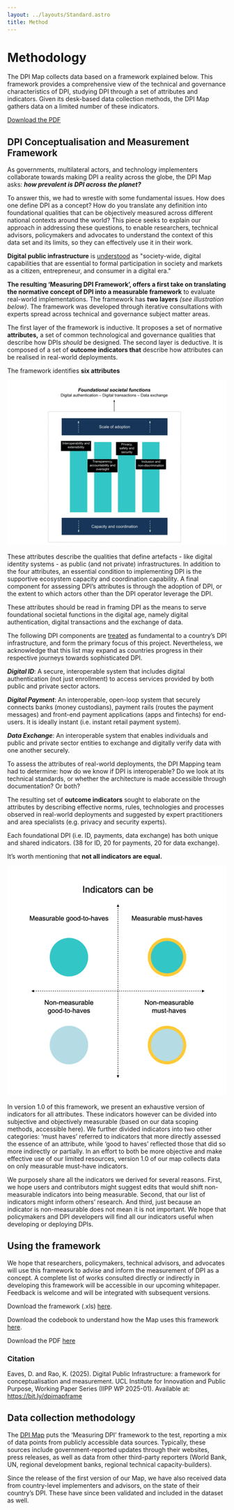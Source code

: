 ```yaml
---
layout: ../layouts/Standard.astro
title: Method
---
```


# Methodology

The DPI Map collects data based on a framework explained below. This framework provides a comprehensive view of the technical and governance characteristics of DPI, studying DPI through a set of attributes and indicators. Given its desk-based data collection methods, the DPI Map gathers data on a limited number of these indicators.

<div class="text-center py-4">
  <a href="https://www.ucl.ac.uk/bartlett/public-purpose/publications/2025/jan/digital-public-infrastructure-framework-conceptualisation-and-measurement" class="button-blue">
    Download the PDF
  </a>
</div>

## DPI Conceptualisation and Measurement Framework

As governments, multilateral actors, and technology implementers collaborate towards making DPI a reality across the globe, the DPI Map asks: ***how prevalent is DPI across the planet?***

To answer this, we had to wrestle with some fundamental issues. How does one define DPI as a concept? How do you translate any definition into foundational qualities that can be objectively measured across different national contexts around the world? This piece seeks to explain our approach in addressing these questions, to enable researchers, technical advisors, policymakers and advocates to understand the context of this data set and its limits, so they can effectively use it in their work.

<aside>

**Digital public infrastructure** is [understood](https://medium.com/iipp-blog/what-is-digital-public-infrastructure-6fbfa74f2f8c) as "society-wide, digital capabilities that are essential to formal participation in society and markets as a citizen, entrepreneur, and consumer in a digital era."

</aside>

**The resulting ‘Measuring DPI Framework’, offers a first take on translating the normative concept of DPI into a measurable framework** to evaluate real-world implementations. The framework has **two layers** _(see illustration below)_. The framework was developed through iterative consultations with experts spread across technical and governance subject matter areas.

The first layer of the framework is inductive. It proposes a set of normative **attributes,** a set of common technological and governance qualities that describe how DPIs _should_ be designed. The second layer is deductive. It is composed of a set of **outcome indicators that** describe how attributes can be realised in real-world deployments.

The framework identifies **six attributes**

<!-- ![Foundational Societal Functions](./methodology/foundational-societal-functions.webp) -->

![Foundational Societal Functions](../assets/methodology/foundational-societal-functions.webp)

These attributes describe the qualities that define artefacts - like digital identity systems - as public (and not private) infrastructures. In addition to the four attributes, an essential condition to implementing DPI is the supportive ecosystem capacity and coordination capability. A final component for assessing DPI’s attributes is through the adoption of DPI, or the extent to which actors other than the DPI operator leverage the DPI.

These attributes should be read in framing DPI as the means to serve foundational societal functions in the digital age, namely digital authentication, digital transactions and the exchange of data.

<aside>

The following DPI components are [treated](https://medium.com/iipp-blog/what-is-digital-public-infrastructure-6fbfa74f2f8c) as fundamental to a country’s DPI infrastructure, and form the primary focus of this project. Nevertheless, we acknowledge that this list may expand as countries progress in their respective journeys towards sophisticated DPI.

 _**Digital ID**_: A secure, interoperable system that includes digital authentication (not just enrollment) to access services provided by both public and private sector actors. 
 
 _**Digital Payment**_: An interoperable, open-loop system that securely connects banks (money custodians), payment rails (routes the payment messages) and front-end payment applications (apps and fintechs) for end-users. It is ideally instant (i.e. instant retail payment system). 
 
 _**Data Exchange**_: An interoperable system that enables individuals and public and private sector entities to exchange and digitally verify data with one another securely.

</aside>

To assess the attributes of real-world deployments, the DPI Mapping team had to determine: how do we know if DPI is interoperable? Do we look at its technical standards, or whether the architecture is made accessible through documentation? Or both?

The resulting set of **outcome indicators** sought to elaborate on the attributes by describing effective norms, rules, technologies and processes observed in real-world deployments and suggested by expert practitioners and area specialists (e.g. privacy and security experts).

Each foundational DPI (i.e. ID, payments, data exchange) has both unique and shared indicators. (38 for ID, 20 for payments, 20 for data exchange).

It’s worth mentioning that **not all indicators are equal.**

![Indicators quadrant](../assets/methodology/indicators.png)

In version 1.0 of this framework, we present an exhaustive version of indicators for all attributes. These indicators however can be divided into subjective and objectively measurable (based on our data scoping methods, accessible here). We further divided indicators into two other categories: ‘must haves’ referred to indicators that more directly assessed the essence of an attribute, while ‘good to haves’ reflected those that did so more indirectly or partially. In an effort to both be more objective and make effective use of our limited resources, version 1.0 of our map collects data on only measurable must-have indicators.

We purposely share all the indicators we derived for several reasons. First, we hope users and contributors might suggest edits that would shift non-measurable indicators into being measurable. Second, that our list of indicators might inform others’ research. And third, just because an indicator is non-measurable does not mean it is not important. We hope that policymakers and DPI developers will find all our indicators useful when developing or deploying DPIs.

## Using the framework

We hope that researchers, policymakers, technical advisors, and advocates will use this framework to advise and inform the measurement of DPI as a concept. A complete list of works consulted directly or indirectly in developing this framework will be accessible in our upcoming whitepaper. Feedback is welcome and will be integrated with subsequent versions.

Download the framework (.xls) [here](https://docs.google.com/spreadsheets/d/1-G3Jmo85tABaBLyg1UPXtzUKK8NK3VH4/edit?usp=sharing&ouid=109666902899934821981&rtpof=true&sd=true).

Download the codebook to understand how the Map uses this framework [here](https://docs.google.com/spreadsheets/d/1JbpmZ1ap235wVCTcnA1dE5ghCWEzdFJXxyZz1FTRupk/edit?usp=sharing).

Download the PDF [here](https://bit.ly/dpimapframe)

### Citation

Eaves, D. and Rao, K. (2025). Digital Public Infrastructure: a framework for conceptualisation and measurement. UCL Institute for Innovation and Public Purpose, Working Paper Series (IIPP WP 2025-01). Available at: https://bit.ly/dpimapframe

## Data collection methodology

The [DPI Map](https://dpimap.org/dpi-map) [](https://dpimap.org/99b3390d6e6d46e49f3d4b0c923b960b)puts the ‘Measuring DPI’ framework to the test, reporting a mix of data points from publicly accessible data sources. Typically, these sources include government-reported updates through their websites, press releases, as well as data from other third-party reporters (World Bank, UN, regional development banks, regional technical capacity-builders).

Since the release of the first version of our Map, we have also received data from country-level implementers and advisors, on the state of their country’s DPI. These have since been validated and included in the dataset as well.

